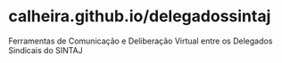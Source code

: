 # calheira.github.io/delegadossintaj
Ferramentas de Comunicação e Deliberação Virtual entre os Delegados Sindicais do SINTAJ
